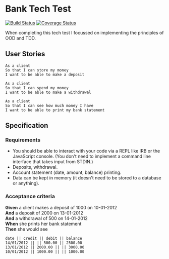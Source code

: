 # Bank Tech Test
[![Build Status](https://travis-ci.com/shannongamby/bank_tech_test.svg?branch=master)](https://travis-ci.com/shannongamby/bank_tech_test)
[![Coverage Status](https://coveralls.io/repos/github/shannongamby/bank_tech_test/badge.svg?branch=master)](https://coveralls.io/github/shannongamby/bank_tech_test?branch=master)

When completing this tech test I focussed on implementing the principles of OOD and TDD.

## User Stories
```
As a client
So that I can store my money
I want to be able to make a deposit
```
```
As a client
So that I can spend my money
I want to be able to make a withdrawal
```
```
As a client
So that I can see how much money I have
I want to be able to print my bank statement
```

## Specification

### Requirements

* You should be able to interact with your code via a REPL like IRB or the JavaScript console.  (You don't need to implement a command line interface that takes input from STDIN.)
* Deposits, withdrawal.
* Account statement (date, amount, balance) printing.
* Data can be kept in memory (it doesn't need to be stored to a database or anything).

### Acceptance criteria

**Given** a client makes a deposit of 1000 on 10-01-2012  
**And** a deposit of 2000 on 13-01-2012  
**And** a withdrawal of 500 on 14-01-2012  
**When** she prints her bank statement  
**Then** she would see

```
date || credit || debit || balance
14/01/2012 || || 500.00 || 2500.00
13/01/2012 || 2000.00 || || 3000.00
10/01/2012 || 1000.00 || || 1000.00
```
